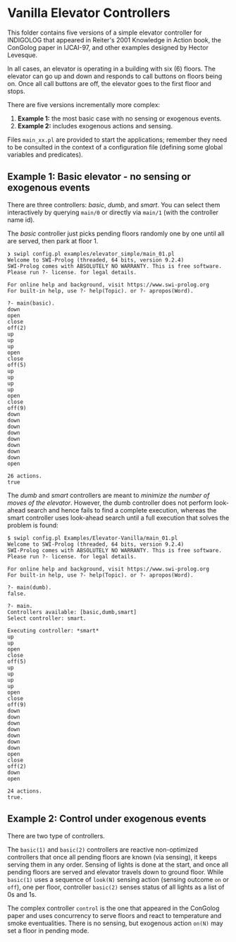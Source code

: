 # Vanilla Elevator Controllers

This folder contains five versions of a simple elevator controller for INDIGOLOG that appeared in Reiter's 2001 Knowledge in Action book, the ConGolog paper in IJCAI-97, and other examples designed by Hector Levesque.

In all cases, an elevator is operating in a building with six (6) floors.  The elevator can go up and down and responds to call buttons on floors being on. Once all call buttons are off, the elevator goes to the first floor and stops.

There are five versions incrementally more complex:

1. **Example 1:** the most basic case with no sensing or exogenous events.
3. **Example 2:** includes exogenous actions and sensing.

Files `main_xx.pl` are provided to start the applications; remember they need to be consulted in the context of a configuration file (defining some global variables and predicates).

## Example 1: Basic elevator - no sensing or exogenous events

There are three controllers: _basic_, _dumb_, and _smart_. You can select them interactively by querying `main/0` or directly via `main/1` (with the controller name id).

The _basic_ controller just picks pending floors randomly one by one until all are served, then park at floor 1.

```shell
❯ swipl config.pl examples/elevator_simple/main_01.pl
Welcome to SWI-Prolog (threaded, 64 bits, version 9.2.4)
SWI-Prolog comes with ABSOLUTELY NO WARRANTY. This is free software.
Please run ?- license. for legal details.

For online help and background, visit https://www.swi-prolog.org
For built-in help, use ?- help(Topic). or ?- apropos(Word).

?- main(basic).
down
open
close
off(2)
up
up
up
open
close
off(5)
up
up
up
up
open
close
off(9)
down
down
down
down
down
down
down
down
open

26 actions.
true
```

The _dumb_ and _smart_ controllers are meant to _minimize the number of moves of the elevator_. However, the dumb controller does not perform look-ahead search and hence fails to find a complete execution, whereas the smart controller uses look-ahead search until a full execution that solves the problem is found:

```shell
$ swipl config.pl Examples/Elevator-Vanilla/main_01.pl
Welcome to SWI-Prolog (threaded, 64 bits, version 9.2.4)
SWI-Prolog comes with ABSOLUTELY NO WARRANTY. This is free software.
Please run ?- license. for legal details.

For online help and background, visit https://www.swi-prolog.org
For built-in help, use ?- help(Topic). or ?- apropos(Word).

?- main(dumb).
false.

?- main.
Controllers available: [basic,dumb,smart]
Select controller: smart.

Executing controller: *smart*
up
up
open
close
off(5)
up
up
up
up
open
close
off(9)
down
down
down
down
down
down
down
open
close
off(2)
down
open

24 actions.
true.
```

## Example 2: Control under exogenous events

There are two type of controllers.

The `basic(1)` and `basic(2)` controllers are reactive non-optimized controllers that once all pending floors are known (via sensing), it keeps serving them in any order. Sensing of lights is done at the start, and once all pending floors are served and elevator travels down to ground floor. While `basic(1)` uses a sequence of `look(N)` sensing action (sensing outcome `on` or `off`), one per floor, controller `basic(2)` senses status of all lights as a list of 0s and 1s.

The complex controller `control` is the one that appeared in the ConGolog paper and uses concurrency to serve floors and react to temperature and smoke eventualities. There is no sensing, but exogenous action `on(N)` may set a floor in pending mode.
